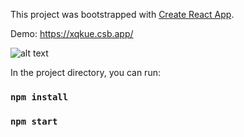 This project was bootstrapped with [Create React App](https://github.com/facebook/create-react-app).

Demo: https://xqkue.csb.app/

![alt text](https://i.ibb.co/YB3X2cY/Screenshot-117.png)

In the project directory, you can run:
### `npm install`
### `npm start`
